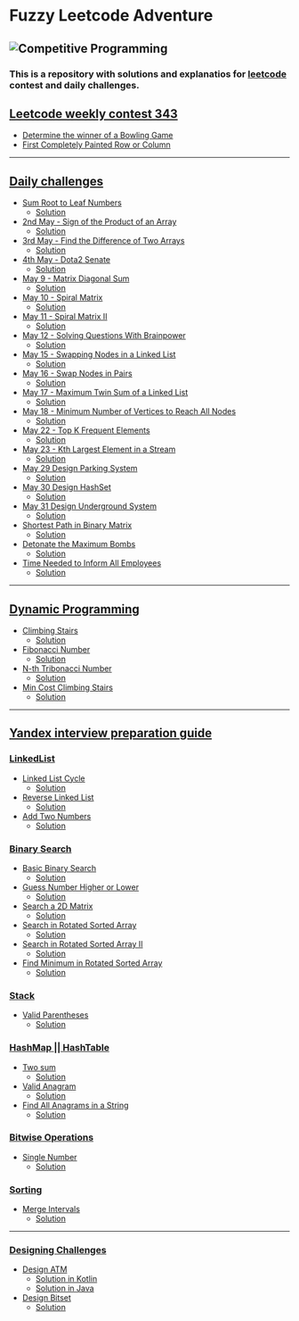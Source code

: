# Fuzzy Leetcode Adventure

![Competitive Programming](https://res.cloudinary.com/practicaldev/image/fetch/s--5ytSUn3B--/c_imagga_scale,f_auto,fl_progressive,h_1080,q_auto,w_1080/https://dev-to-uploads.s3.amazonaws.com/i/qbnmey9jxvugldihdpng.png)
--- 
### This is a repository with solutions and explanatios for [leetcode](https://leetcode.com/) contest and daily challenges.

## [Leetcode weekly contest 343](https://leetcode.com/contest/weekly-contest-343/)
- [Determine the winner of a Bowling Game](https://github.com/baggio1103/fuzzy-leetcode-adventure/blob/main/src/contest343/Bowling.kt)
-  [First Completely Painted Row or Column](https://github.com/baggio1103/fuzzy-leetcode-adventure/blob/main/src/contest343/MatrixOptimized.kt)
---
## [Daily challenges]()
- [Sum Root to Leaf Numbers](https://leetcode.com/problems/sum-root-to-leaf-numbers/) 
  - [Solution](https://github.com/baggio1103/fuzzy-leetcode-adventure/blob/main/src/dailyChallenge/march14/RootLeafSum.kt)
- [2nd May - Sign of the Product of an Array](https://leetcode.com/problems/sign-of-the-product-of-an-array/)
  - [Solution](https://github.com/baggio1103/fuzzy-leetcode-adventure/blob/main/src/dailyChallenge/may2/Solution.kt)
- [3rd May - Find the Difference of Two Arrays](https://leetcode.com/problems/find-the-difference-of-two-arrays/)
  - [Solution](https://github.com/baggio1103/fuzzy-leetcode-adventure/blob/main/src/dailyChallenge/may3/Solution.kt)
- [4th May - Dota2 Senate](https://leetcode.com/problems/dota2-senate/description/)
  - [Solution](https://github.com/baggio1103/fuzzy-leetcode-adventure/tree/main/src/dailyChallenge/may4)
- [May 9 - Matrix Diagonal Sum](https://leetcode.com/problems/matrix-diagonal-sum/description/)
  - [Solution](https://github.com/baggio1103/fuzzy-leetcode-adventure/blob/main/src/dailyChallenge/may8/MatrixDiagonalSum.kt)
- [May 10 - Spiral Matrix](https://leetcode.com/problems/spiral-matrix/description/)
  - [Solution](https://github.com/baggio1103/fuzzy-leetcode-adventure/tree/main/src/dailyChallenge/may9)
- [May 11 - Spiral Matrix II](https://leetcode.com/problems/spiral-matrix-ii/)
  - [Solution](https://github.com/baggio1103/fuzzy-leetcode-adventure/blob/main/src/dailyChallenge/may10/SpiralMatrix.kt)
- [May 12 - Solving Questions With Brainpower](https://leetcode.com/problems/solving-questions-with-brainpower/)
  - [Solution](https://github.com/baggio1103/fuzzy-leetcode-adventure/blob/main/src/dailyChallenge/march12/MergeSortedListSolution.java)
- [May 15 - Swapping Nodes in a Linked List](https://leetcode.com/problems/swapping-nodes-in-a-linked-list/)
  - [Solution](https://github.com/baggio1103/fuzzy-leetcode-adventure/blob/main/src/dailyChallenge/may15/SwappingNodes.kt)
- [May 16 - Swap Nodes in Pairs](https://leetcode.com/problems/swap-nodes-in-pairs/)
  - [Solution](https://github.com/baggio1103/fuzzy-leetcode-adventure/blob/main/src/dailyChallenge/may16/SwappingNodesInPairs.kt)
- [May 17 - Maximum Twin Sum of a Linked List](https://leetcode.com/problems/maximum-twin-sum-of-a-linked-list/description/)
  - [Solution](https://github.com/baggio1103/fuzzy-leetcode-adventure/blob/main/src/dailyChallenge/may17/MaximumTwinSum.kt)
- [May 18 - Minimum Number of Vertices to Reach All Nodes](https://leetcode.com/problems/minimum-number-of-vertices-to-reach-all-nodes/description/)
  - [Solution](https://github.com/baggio1103/fuzzy-leetcode-adventure/blob/main/src/dailyChallenge/may18/Solution.kt)
- [May 22 - Top K Frequent Elements](https://leetcode.com/problems/top-k-frequent-elements/description/)
  - [Solution](https://github.com/baggio1103/fuzzy-leetcode-adventure/tree/main/src/dailyChallenge/may22)
- [May 23 - Kth Largest Element in a Stream](https://leetcode.com/problems/kth-largest-element-in-a-stream/description/)
  - [Solution](https://github.com/baggio1103/fuzzy-leetcode-adventure/blob/main/src/dailyChallenge/may23/KthLargestElement.kt)
- [May 29 Design Parking System](https://leetcode.com/problems/design-parking-system/description/)
  - [Solution](https://github.com/baggio1103/fuzzy-leetcode-adventure/blob/main/src/dailyChallenge/may29/ParkingSystem.kt)
- [May 30  Design HashSet](https://leetcode.com/problems/design-hashset/description/)
  - [Solution](https://github.com/baggio1103/fuzzy-leetcode-adventure/blob/main/src/dailyChallenge/may30/MyHashSet.kt)
- [May 31 Design Underground System](https://leetcode.com/problems/design-underground-system/description/)
  - [Solution](https://github.com/baggio1103/fuzzy-leetcode-adventure/blob/main/src/dailyChallenge/may31/UndergroundSystem.kt)
- [Shortest Path in Binary Matrix](https://leetcode.com/problems/shortest-path-in-binary-matrix/)
  - [Solution]()
- [Detonate the Maximum Bombs](https://leetcode.com/problems/detonate-the-maximum-bombs/)
  - [Solution]()
- [Time Needed to Inform All Employees](https://leetcode.com/problems/time-needed-to-inform-all-employees/)
  - [Solution]()


---
## [Dynamic Programming](https://leetcode.com/studyplan/dynamic-programming/)
- [Climbing Stairs](https://leetcode.com/problems/climbing-stairs/?envType=study-plan-v2&id=dynamic-programming)
  - [Solution](https://github.com/baggio1103/fuzzy-leetcode-adventure/blob/main/src/dynamicprogramming/fibbonacistyle/ClimbingStairs.kt)
- [Fibonacci Number](https://leetcode.com/problems/fibonacci-number/description/?envType=study-plan-v2&id=dynamic-programming)
  - [Solution](https://github.com/baggio1103/fuzzy-leetcode-adventure/blob/main/src/dynamicprogramming/fibbonacistyle/FibonnaciNumber.kt)
- [N-th Tribonacci Number](https://leetcode.com/problems/n-th-tribonacci-number/?envType=study-plan-v2&id=dynamic-programming)
  - [Solution](https://github.com/baggio1103/fuzzy-leetcode-adventure/blob/main/src/dynamicprogramming/fibbonacistyle/TribonacciNumber.kt)
- [Min Cost Climbing Stairs](https://leetcode.com/problems/min-cost-climbing-stairs/description/?envType=study-plan-v2&id=dynamic-programming)
  - [Solution](https://github.com/baggio1103/fuzzy-leetcode-adventure/blob/main/src/dynamicprogramming/fibbonacistyle/MinCostClimbingStairs.kt)

[//]: # (- [Next problem &#40;Pattern&#41;]&#40;&#41;)

[//]: # (  - [Solution]&#40;&#41;)

---
## [Yandex interview preparation guide]()
### [LinkedList]()
- [Linked List Cycle](https://leetcode.com/problems/linked-list-cycle/description/)
  - [Solution](https://github.com/baggio1103/fuzzy-leetcode-adventure/blob/main/src/linkedlist/HasListCycle.kt)
- [Reverse Linked List](https://leetcode.com/problems/reverse-linked-list/description/)
  - [Solution](https://github.com/baggio1103/fuzzy-leetcode-adventure/blob/main/src/linkedlist/ReverseList.kt)
- [Add Two Numbers](https://leetcode.com/problems/add-two-numbers/)
  - [Solution](https://github.com/baggio1103/fuzzy-leetcode-adventure/blob/main/src/linkedlist/AddTwoNumbers.kt)
### [Binary Search]()
- [Basic Binary Search](https://leetcode.com/problems/binary-search/)
  - [Solution](https://github.com/baggio1103/fuzzy-leetcode-adventure/blob/main/src/binarysearch/BinarySearch.kt)
- [Guess Number Higher or Lower](https://leetcode.com/problems/guess-number-higher-or-lower/)
  - [Solution](https://github.com/baggio1103/fuzzy-leetcode-adventure/blob/main/src/binarysearch/GuessNumber.kt)
- [Search a 2D Matrix](https://leetcode.com/problems/stone-game-ii/)
  - [Solution](https://github.com/baggio1103/fuzzy-leetcode-adventure/blob/main/src/binarysearch/Search2dMatrix.kt)
- [Search in Rotated Sorted Array](https://leetcode.com/problems/search-in-rotated-sorted-array/description/)
  - [Solution](https://github.com/baggio1103/fuzzy-leetcode-adventure/blob/main/src/binarysearch/BinarySearchRotated.kt)
- [Search in Rotated Sorted Array II](https://leetcode.com/problems/search-in-rotated-sorted-array-ii/description/)
  - [Solution](https://github.com/baggio1103/fuzzy-leetcode-adventure/blob/main/src/binarysearch/BinarySearchRotatedII.kt)
- [Find Minimum in Rotated Sorted Array](https://leetcode.com/problems/find-minimum-in-rotated-sorted-array/description/)
  - [Solution](https://github.com/baggio1103/fuzzy-leetcode-adventure/blob/main/src/binarysearch/FindMinimumInRotatedArray.kt)

### [Stack]()
- [Valid Parentheses](https://leetcode.com/problems/valid-parentheses/description/)
  - [Solution](https://github.com/baggio1103/fuzzy-leetcode-adventure/tree/main/src/queuestack)

### [HashMap || HashTable]()
- [Two sum](https://leetcode.com/problems/two-sum/description/)
  - [Solution](https://github.com/baggio1103/fuzzy-leetcode-adventure/blob/main/src/hashtable/TwoSum.kt)
- [Valid Anagram](https://leetcode.com/problems/valid-anagram/)
  - [Solution](https://github.com/baggio1103/fuzzy-leetcode-adventure/blob/main/src/hashtable/IsAnagram.kt)
- [Find All Anagrams in a String](https://leetcode.com/problems/find-all-anagrams-in-a-string/description/)
  - [Solution](https://github.com/baggio1103/fuzzy-leetcode-adventure/blob/main/src/hashtable/AllAnagramsInString.kt)

### [Bitwise Operations]()
- [Single Number](https://leetcode.com/problems/single-number/description/)
  - [Solution](https://github.com/baggio1103/fuzzy-leetcode-adventure/blob/main/src/bitwise/SingleNumber.kt)

### [Sorting]()
- [Merge Intervals](https://leetcode.com/problems/merge-intervals/description/)
  - [Solution](https://github.com/baggio1103/fuzzy-leetcode-adventure/blob/main/src/sorting/MergeInterval.kt)

[//]: # (- []&#40;&#41;)
[//]: # (  - [Solution]&#40;&#41;)

[//]: # (- [Next problem]&#40;&#41;)
[//]: # (  - [Solution]&#40;&#41;)

---
### [Designing Challenges]()
- [Design ATM](https://github.com/baggio1103/fuzzy-leetcode-adventure/tree/main/src/yandex)
  - [Solution in Kotlin](https://github.com/baggio1103/fuzzy-leetcode-adventure/tree/main/src/yandex/kotlin)
  - [Solution in Java](https://github.com/baggio1103/fuzzy-leetcode-adventure/tree/main/src/yandex/java)
- [Design Bitset](https://leetcode.com/problems/design-bitset/description/)
  - [Solution](https://github.com/baggio1103/fuzzy-leetcode-adventure/blob/main/src/designProblems/bitset/BitSet.kt)
